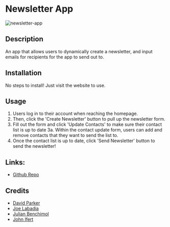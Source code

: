 # Newsletter App
![newsletter-app](https://user-images.githubusercontent.com/90430093/212781802-3e498369-7ec0-4d3c-9729-12bd9a968c01.jpg)
## Description

An app that allows users to dynamically create a newsletter, and input emails for recipients for the app to send out to.

## Installation

No steps to install! Just visit the website to use.

## Usage

1. Users log in to their account when reaching the homepage.
2. Then, click the 'Create Newsletter' button to pull up the newsletter form.
3. Fill out the form and click 'Update Contacts' to make sure their contact list is up to date
    3a. Within the contact update form, users can add and remove contacts that they want to send the list to.
4. Once the contact list is up to date, click 'Send Newsletter' button to send the newsletter!
    
## Links:
* [Github Repo](https://github.com/julianbenchimol/newsletter-app)

## Credits

* [David Parker](https://github.com/DavidParker42)
* [Joe Labadia](https://github.com/Sephadeus)
* [Julian Benchimol](https://github.com/julianbenchimol)
* [John Ifert](https://github.com/johnboy514)

